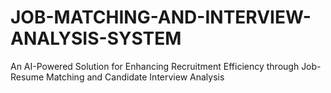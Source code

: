 # JOB-MATCHING-AND-INTERVIEW-ANALYSIS-SYSTEM
An AI-Powered Solution for Enhancing Recruitment Efficiency  through Job-Resume Matching and Candidate Interview Analysis 

